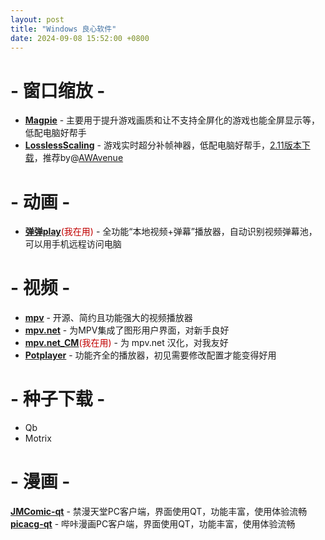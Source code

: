 ```yaml
---
layout: post
title: "Windows 良心软件"
date: 2024-09-08 15:52:00 +0800
---
```


# - 窗口缩放 - 

- **[<u>Magpie</u>](https://github.com/Blinue/Magpie)** - 主要用于提升游戏画质和让不支持全屏化的游戏也能全屏显示等，低配电脑好帮手
- **[<u>LosslessScaling</u>](https://store.steampowered.com/app/993090/Lossless_Scaling/)** - 游戏实时超分补帧神器，低配电脑好帮手，[2.11版本下载](https://t.me/AWAvenue/786)，推荐by@[AWAvenue](https://t.me/AWAvenue)

# - 动画 - 

- **[<u>弹弹play</u>](https://www.dandanplay.com/)**<font color="#c00000">(我在用)</font> - 全功能“本地视频+弹幕”播放器，自动识别视频弹幕池，可以用手机远程访问电脑

# - 视频 - 

- **[<u>mpv</u>](https://mpv.io/)** - 开源、简约且功能强大的视频播放器
- **[<u>mpv.net</u>](https://github.com/mpvnet-player/mpv.net)** - 为MPV集成了图形用户界面，对新手良好
- **[<u>mpv.net_CM</u>](https://github.com/hooke007/mpv.net_CM)**<font color="#c00000">(我在用)</font> - 为 mpv.net 汉化，对我友好
- **[<u>Potplayer</u>](https://potplayer.daum.net/)** - 功能齐全的播放器，初见需要修改配置才能变得好用

# - 种子下载 - 

- Qb
- Motrix

# - 漫画 - 

**[<u>JMComic-qt</u>](https://github.com/tonquer/JMComic-qt)** - 禁漫天堂PC客户端，界面使用QT，功能丰富，使用体验流畅
**[<u>picacg-qt</u>](https://github.com/tonquer/picacg-qt)** - 哔咔漫画PC客户端，界面使用QT，功能丰富，使用体验流畅
